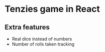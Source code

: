 # Tenzies game in React

## Extra features
- Real dice instead of numbers
- Number of rolls taken tracking